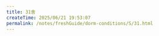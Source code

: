 ```yaml
---
title: 31舍
createTime: 2025/06/21 19:53:07
permalink: /notes/freshGuide/dorm-conditions/S/31.html
---
```

